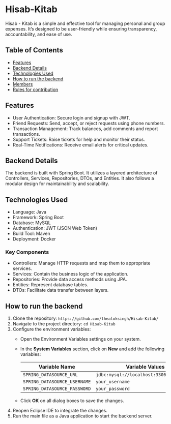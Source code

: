 # Hisab-Kitab

Hisab - Kitab is a simple and effective tool for managing personal and group expenses. It’s designed to be user-friendly while ensuring transparency, accountability, and ease of use.

## Table of Contents

- [Features](#features)
- [Backend Details](#backend-details)
- [Technologies Used](#technologies-used)
- [How to run the backend](#how-to-run-the-backend)
- [Members](#members)
- [Rules for contribution](#rules-for-contribution)


## Features

- User Authentication: Secure login and signup with JWT.
- Friend Requests: Send, accept, or reject requests using phone numbers.
- Transaction Management: Track balances, add comments and report transactions.
- Support Tickets: Raise tickets for help and monitor their status.
- Real-Time Notifications: Receive email alerts for critical updates.

## Backend Details

The backend is built with Spring Boot. It utilizes a layered architecture of Controllers, Services, Repositories, DTOs, and Entities. It also follows a modular design for maintainability and scalability.

## Technologies Used

- Language: Java
- Framework: Spring Boot
- Database: MySQL
- Authentication: JWT (JSON Web Token)
- Build Tool: Maven
- Deployment: Docker

### Key Components

- Controllers: Manage HTTP requests and map them to appropriate services.
- Services: Contain the business logic of the application.
- Repositories: Provide data access methods using JPA.
- Entities: Represent database tables.
- DTOs: Facilitate data transfer between layers.

## How to run the backend

1. Clone the repository:
    `https://github.com/thealoksingh/Hisab-Kitab/`
2. Navigate to the project directory:
    `cd Hisab-Kitab`
3. Configure the environment variables:
   - Open the Environment Variables settings on your system.
   - In the **System Variables** section, click on **New** and add the following variables:
     
     | Variable Name                 | Variable Values                          |
     |-------------------------------|------------------------------------------|
     | `SPRING_DATASOURCE_URL`       | `jdbc:mysql://localhost:3306/hisabkitab` |
     | `SPRING_DATASOURCE_USERNAME`  | `your_username`                          |
     | `SPRING_DATASOURCE_PASSWORD`  | `your_password`                          |
   
   - Click **OK** on all dialog boxes to save the changes.
4. Reopen Eclipse IDE to integrate the changes.
5. Run the main file as a Java application to start the backend server.

   